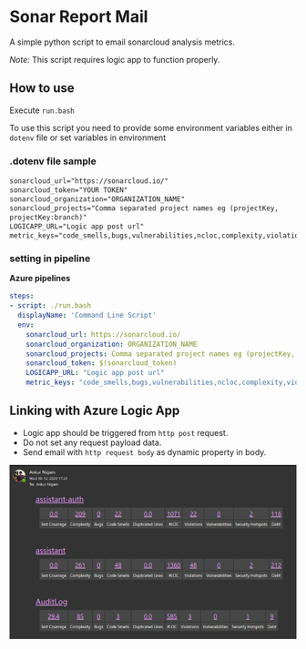 # Sonar Report Mail

A simple python script to email sonarcloud analysis metrics.

_Note:_ This script requires logic app to function properly.

## How to use

Execute `run.bash`

To use this script you need to provide some environment variables either in `dotenv` file or set variables in environment

### .dotenv file sample

```dotenv
sonarcloud_url="https://sonarcloud.io/"
sonarcloud_token="YOUR TOKEN"
sonarcloud_organization="ORGANIZATION_NAME"
sonarcloud_projects="Comma separated project names eg (projectKey, projectKey:branch)"
LOGICAPP_URL="Logic app post url"
metric_keys="code_smells,bugs,vulnerabilities,ncloc,complexity,violations,security_hotspots,sqale_index,coverage,duplicated_lines_density"
```

### setting in pipeline

**Azure pipelines**
``` yaml
steps:
- script: ./run.bash
  displayName: 'Command Line Script'
  env:
    sonarcloud_url: https://sonarcloud.io/
    sonarcloud_organization: ORGANIZATION_NAME
    sonarcloud_projects: Comma separated project names eg (projectKey, projectKey:branch)
    sonarcloud_token: $(sonarcloud_token)
    LOGICAPP_URL: "Logic app post url"
    metric_keys: "code_smells,bugs,vulnerabilities,ncloc,complexity,violations,security_hotspots,sqale_index,coverage,duplicated_lines_density"
```

## Linking with Azure Logic App

- Logic app should be triggered from `http post` request.
- Do not set any request payload data.
- Send email with `http request body` as dynamic property in body.

![sample email](./docs/sampleEmail.png)